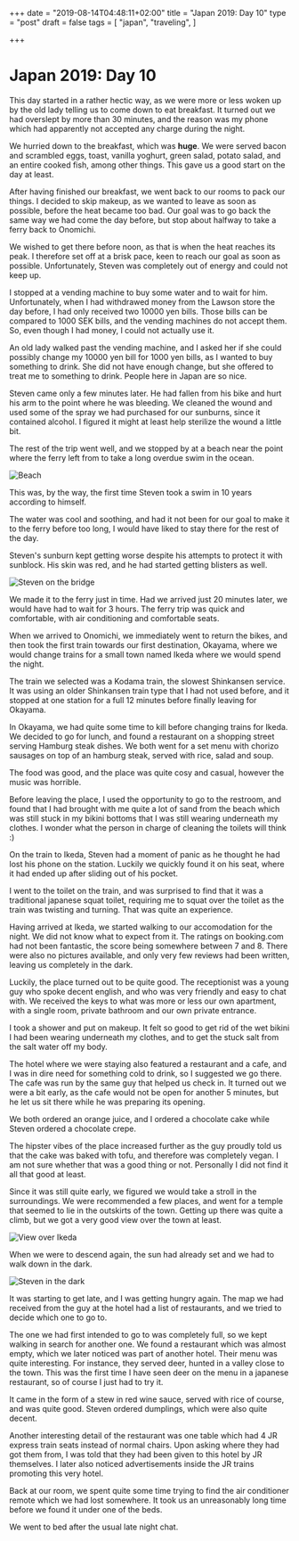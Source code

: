 +++
date = "2019-08-14T04:48:11+02:00"
title = "Japan 2019: Day 10"
type = "post"
draft = false
tags = [
  "japan",
  "traveling",
]

+++

# Japan 2019: Day 10

This day started in a rather hectic way, as we were more or less woken up by the old lady telling us to come down to eat breakfast. It turned out we had overslept by more than 30 minutes, and the reason was my phone which had apparently not accepted any charge during the night.

We hurried down to the breakfast, which was **huge**. We were served bacon and scrambled eggs, toast, vanilla yoghurt, green salad, potato salad, and an entire cooked fish, among other things. This gave us a good start on the day at least.

After having finished our breakfast, we went back to our rooms to pack our things. I decided to skip makeup, as we wanted to leave as soon as possible, before the heat became too bad. Our goal was to go back the same way we had come the day before, but stop about halfway to take a ferry back to Onomichi.

We wished to get there before noon, as that is when the heat reaches its peak. I therefore set off at a brisk pace, keen to reach our goal as soon as possible. Unfortunately, Steven was completely out of energy and could not keep up.

I stopped at a vending machine to buy some water and to wait for him. Unfortunately, when I had withdrawed money from the Lawson store the day before, I had only received two 10000 yen bills. Those bills can be compared to 1000 SEK bills, and the vending machines do not accept them. So, even though I had money, I could not actually use it.

An old lady walked past the vending machine, and I asked her if she could possibly change my 10000 yen bill for 1000 yen bills, as I wanted to buy something to drink. She did not have enough change, but she offered to treat me to something to drink. People here in Japan are so nice.

Steven came only a few minutes later. He had fallen from his bike and hurt his arm to the point where he was bleeding. We cleaned the wound and used some of the spray we had purchased for our sunburns, since it contained alcohol. I figured it might at least help sterilize the wound a little bit.

The rest of the trip went well, and we stopped by at a beach near the point where the ferry left from to take a long overdue swim in the ocean.

![Beach](/beach.jpg)

This was, by the way, the first time Steven took a swim in 10 years according to himself.

The water was cool and soothing, and had it not been for our goal to make it to the ferry before too long, I would have liked to stay there for the rest of the day.

Steven's sunburn kept getting worse despite his attempts to protect it with sunblock. His skin was red, and he had started getting blisters as well.

![Steven on the bridge](/steven_bridge.jpg)

We made it to the ferry just in time. Had we arrived just 20 minutes later, we would have had to wait for 3 hours. The ferry trip was quick and comfortable, with air conditioning and comfortable seats.

When we arrived to Onomichi, we immediately went to return the bikes, and then took the first train towards our first destination, Okayama, where we would change trains for a small town named Ikeda where we would spend the night.

The train we selected was a Kodama train, the slowest Shinkansen service. It was using an older Shinkansen train type that I had not used before, and it stopped at one station for a full 12 minutes before finally leaving for Okayama.

In Okayama, we had quite some time to kill before changing trains for Ikeda. We decided to go for lunch, and found a restaurant on a shopping street serving Hamburg steak dishes. We both went for a set menu with chorizo sausages on top of an hamburg steak, served with rice, salad and soup.

The food was good, and the place was quite cosy and casual, however the music was horrible.

Before leaving the place, I used the opportunity to go to the restroom, and found that I had brought with me quite a lot of sand from the beach which was still stuck in my bikini bottoms that I was still wearing underneath my clothes. I wonder what the person in charge of cleaning the toilets will think :)

On the train to Ikeda, Steven had a moment of panic as he thought he had lost his phone on the station. Luckily we quickly found it on his seat, where it had ended up after sliding out of his pocket.

I went to the toilet on the train, and was surprised to find that it was a traditional japanese squat toilet, requiring me to squat over the toilet as the train was twisting and turning. That was quite an experience.

Having arrived at Ikeda, we started walking to our accomodation for the night. We did not know what to expect from it. The ratings on booking.com had not been fantastic, the score being somewhere between 7 and 8. There were also no pictures available, and only very few reviews had been written, leaving us completely in the dark.

Luckily, the place turned out to be quite good. The receptionist was a young guy who spoke decent english, and who was very friendly and easy to chat with. We received the keys to what was more or less our own apartment, with a single room, private bathroom and our own private entrance.

I took a shower and put on makeup. It felt so good to get rid of the wet bikini I had been wearing underneath my clothes, and to get the stuck salt from the salt water off my body.

The hotel where we were staying also featured a restaurant and a cafe, and I was in dire need for something cold to drink, so I suggested we go there. The cafe was run by the same guy that helped us check in. It turned out we were a bit early, as the cafe would not be open for another 5 minutes, but he let us sit there while he was preparing its opening.

We both ordered an orange juice, and I ordered a chocolate cake while Steven ordered a chocolate crepe.

The hipster vibes of the place increased further as the guy proudly told us that the cake was baked with tofu, and therefore was completely vegan. I am not sure whether that was a good thing or not. Personally I did not find it all that good at least.

Since it was still quite early, we figured we would take a stroll in the surroundings. We were recommended a few places, and went for a temple that seemed to lie in the outskirts of the town. Getting up there was quite a climb, but we got a very good view over the town at least.

![View over Ikeda](/ikeda1.jpg)

When we were to descend again, the sun had already set and we had to walk down in the dark.

![Steven in the dark](/ikeda2.jpg)

It was starting to get late, and I was getting hungry again. The map we had received from the guy at the hotel had a list of restaurants, and we tried to decide which one to go to.

The one we had first intended to go to was completely full, so we kept walking in search for another one. We found a restaurant which was almost empty, which we later noticed was part of another hotel. Their menu was quite interesting. For instance, they served deer, hunted in a valley close to the town. This was the first time I have seen deer on the menu in a japanese restaurant, so of course I just had to try it.

It came in the form of a stew in red wine sauce, served with rice of course, and was quite good. Steven ordered dumplings, which were also quite decent.

Another interesting detail of the restaurant was one table which had 4 JR express train seats instead of normal chairs. Upon asking where they had got them from, I was told that they had been given to this hotel by JR themselves. I later also noticed advertisements inside the JR trains promoting this very hotel.

Back at our room, we spent quite some time trying to find the air conditioner remote which we had lost somewhere. It took us an unreasonably long time before we found it under one of the beds.

We went to bed after the usual late night chat.
